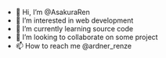 - 👋 Hi, I’m @AsakuraRen
- 👀 I’m interested in web development
- 🌱 I’m currently learning source code
- 💞️ I’m looking to collaborate on some project
- 📫 How to reach me @ardner_renze

<!---
AsakuraRen/AsakuraRen is a ✨ special ✨ repository because its `README.md` (this file) appears on your GitHub profile.
You can click the Preview link to take a look at your changes.
--->
